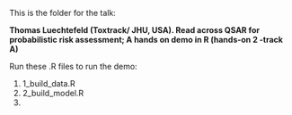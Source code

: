 This is the folder for the talk:

**Thomas Luechtefeld (Toxtrack/ JHU, USA). Read across QSAR for probabilistic risk assessment; A hands on demo in R (hands-on 2 -track A)**

Run these .R files to run the demo:

 1. 1_build_data.R
 2. 2_build_model.R
 3. 
